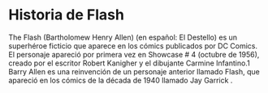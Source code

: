 # Historia de Flash

The Flash (Bartholomew Henry Allen) (en español: El Destello) es un superhéroe ficticio que aparece en los cómics publicados por DC Comics. El personaje apareció por primera vez en Showcase # 4 (octubre de 1956), creado por el escritor Robert Kanigher y el dibujante Carmine Infantino.1​Barry Allen es una reinvención de un personaje anterior llamado Flash, que apareció en los cómics de la década de 1940 llamado Jay Garrick .
